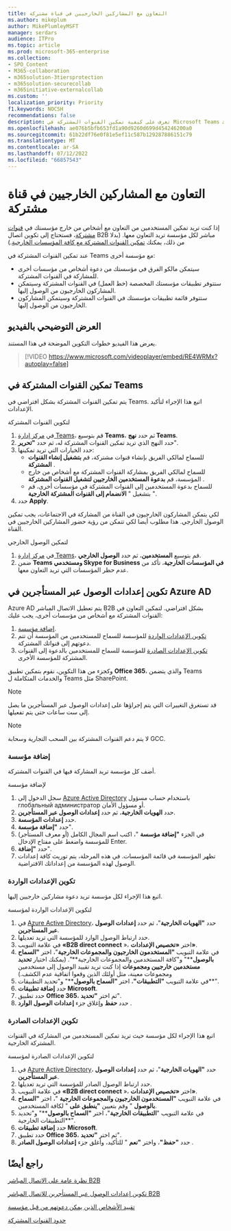 ```yaml
---
title: التعاون مع المشاركين الخارجيين في قناة مشتركة
ms.author: mikeplum
author: MikePlumleyMSFT
manager: serdars
audience: ITPro
ms.topic: article
ms.prod: microsoft-365-enterprise
ms.collection:
- SPO_Content
- M365-collaboration
- m365solution-3tiersprotection
- m365solution-securecollab
- m365initiative-externalcollab
ms.custom: ''
localization_priority: Priority
f1.keywords: NOCSH
recommendations: false
description: تعرف على كيفية تمكين القنوات المشتركة في Microsoft Teams للتعاون مع أشخاص من خارج مؤسستك.
ms.openlocfilehash: ae076b5bfb653fd1a90d9260d699d454246200a0
ms.sourcegitcommit: 61b22df76e0f81e5ef11c587b129287886151c79
ms.translationtype: MT
ms.contentlocale: ar-SA
ms.lasthandoff: 07/12/2022
ms.locfileid: "66857543"
---
```

# <a name="collaborate-with-external-participants-in-a-shared-channel"></a>التعاون مع المشاركين الخارجيين في قناة مشتركة

إذا كنت تريد تمكين المستخدمين من التعاون مع أشخاص من خارج مؤسستك في [قنوات مشتركة](/MicrosoftTeams/shared-channels)، فستحتاج إلى تكوين اتصال B2B مباشر لكل مؤسسة تريد التعاون معها. (بدلا من ذلك، يمكنك [تمكين القنوات المشتركة مع كافة المؤسسات الخارجية](/microsoft-365/solutions/allow-direct-connect-with-all-organizations).)

عند تمكين القنوات المشتركة في Teams مع مؤسسة أخرى:

- سيتمكن مالكو الفرق في مؤسستك من دعوة أشخاص من مؤسسات أخرى للمشاركة في القنوات المشتركة.
- ستتوفر تطبيقات مؤسستك المخصصة (خط العمل) في القنوات المشتركة وسيتمكن المشاركون الخارجيون من الوصول إليها.
- ستتوفر قائمة تطبيقات مؤسستك في القنوات المشتركة وسيتمكن المشاركون الخارجيون من الوصول إليها.

## <a name="video-demonstration"></a>العرض التوضيحي بالفيديو

يعرض هذا الفيديو خطوات التكوين الموضحة في هذا المستند.
<br>

> [!VIDEO https://www.microsoft.com/videoplayer/embed/RE4WRMx?autoplay=false]

## <a name="enable-shared-channels-in-teams"></a>تمكين القنوات المشتركة في Teams

يتم تمكين القنوات المشتركة بشكل افتراضي في Teams. اتبع هذا الإجراء لتأكيد الإعدادات.

لتكوين القنوات المشتركة
1. في [مركز إدارة Teams](https://admin.teams.microsoft.com/)، قم بتوسيع **Teams**، ثم حدد **نهج Teams**.
1. حدد النهج الذي تريد تمكين القنوات المشتركة له، ثم حدد **"تحرير**".
1. حدد الخيارات التي تريد تمكينها:
    - للسماح لمالكي الفريق بإنشاء قنوات مشتركة، قم **بتشغيل إنشاء القنوات المشتركة** .
    - للسماح لمالكي الفريق بمشاركة القنوات المشتركة مع أشخاص من خارج المؤسسة، قم **بدعوة المستخدمين الخارجيين لتشغيل القنوات المشتركة** .
    - للسماح بدعوة المستخدمين إلى القنوات المشتركة في مؤسسات أخرى، قم بتشغيل " **الانضمام إلى القنوات المشتركة الخارجية** ".
1. حدد **Apply**.

لكي يتمكن المشاركون الخارجيون في القناة من المشاركة في الاجتماعات، يجب تمكين الوصول الخارجي. هذا مطلوب أيضا لكي تتمكن من رؤية حضور المشاركين الخارجيين في القناة.

لتمكين الوصول الخارجي
1. في [مركز إدارة Teams](https://admin.teams.microsoft.com/)، قم بتوسيع **المستخدمين**، ثم حدد **الوصول الخارجي**.
1. ضمن **Teams ومستخدمي Skype for Business في المؤسسات الخارجية**، تأكد من عدم حظر المؤسسات التي تريد التعاون معها.

## <a name="configure-cross-tenant-access-settings-in-azure-ad"></a>تكوين إعدادات الوصول عبر المستأجرين في Azure AD

Azure AD يتم تعطيل الاتصال المباشر B2B بشكل افتراضي. لتمكين التعاون في القنوات المشتركة مع أشخاص من مؤسسات أخرى، يجب عليك:

1. [إضافة مؤسسة](#add-an-organization).
1. [تكوين الإعدادات الواردة](#configure-inbound-settings) للمؤسسة للسماح للمستخدمين من المؤسسة أن تتم دعوتهم إلى قنواتك المشتركة.
1. [تكوين الإعدادات الصادرة](#configure-outbound-settings) للمؤسسة للسماح للمستخدمين بالدعوة إلى القنوات المشتركة للمؤسسة الأخرى.

وكجزء من هذا التكوين، نقوم بتمكين تطبيق **Office 365**، والذي يتضمن Teams والخدمات المتكاملة ل Teams مثل SharePoint.

> [!NOTE]
> قد تستغرق التغييرات التي يتم إجراؤها على إعدادات الوصول عبر المستأجرين ما يصل إلى ست ساعات حتى يتم تفعيلها.

> [!NOTE]
> لا يتم دعم القنوات المشتركة بين السحب التجارية وسحابة GCC.

### <a name="add-an-organization"></a>إضافة مؤسسة

أضف كل مؤسسة تريد المشاركة فيها في القنوات المشتركة.

لإضافة مؤسسة
1. سجل الدخول إلى [Azure Active Directory](https://aad.portal.azure.com) باستخدام حساب مسؤول глобальный администратор أو مسؤول الأمان.
1. حدد **الهويات الخارجية**، ثم حدد **إعدادات الوصول عبر المستأجرين**.
1. حدد **إعدادات المؤسسة**.
1. حدد **"إضافة مؤسسة**".
1. في الجزء **"إضافة مؤسسة** "، اكتب اسم المجال الكامل (أو معرف المستأجر) للمؤسسة واضغط على مفتاح الإدخال Enter.
1. حدد **"إضافة**".
1. تظهر المؤسسة في قائمة المؤسسات. في هذه المرحلة، يتم توريث كافة إعدادات الوصول لهذه المؤسسة من إعداداتك الافتراضية.

### <a name="configure-inbound-settings"></a>تكوين الإعدادات الواردة

اتبع هذا الإجراء لكل مؤسسة تريد دعوة مشاركين خارجيين إليها.

لتكوين الإعدادات الواردة لمؤسسة
1. في [Azure Active Directory](https://aad.portal.azure.com)، حدد **"الهويات الخارجية**"، ثم حدد **إعدادات الوصول عبر المستأجرين**.
1. حدد ارتباط الوصول الوارد للمؤسسة التي تريد تعديلها.
1. في علامة التبويب **«B2B direct connect** »، اختر **«تخصيص الإعدادات»**.
1. في علامة التبويب **"المستخدمون الخارجيون والمجموعات الخارجية**"، اختر **"السماح بالوصول****" و"كافة المستخدمين والمجموعات الخارجية**". (يمكنك اختيار **تحديد مستخدمين خارجيين ومجموعات** إذا كنت تريد تقييد الوصول إلى مستخدمين ومجموعات معينة، مثل أولئك الذين وقعوا اتفاقية عدم الكشف.)
1. في علامة التبويب **"التطبيقات"**، اختر **"السماح بالوصول****" و"تحديد التطبيقات**".
1. حدد **إضافة تطبيقات Microsoft**.
1. حدد تطبيق **Office 365**، ثم اختر **"تحديد**".
1. حدد **حفظ** وإغلاق جزء **إعدادات الوصول الوارد** .

### <a name="configure-outbound-settings"></a>تكوين الإعدادات الصادرة

اتبع هذا الإجراء لكل مؤسسة حيث تريد تمكين المستخدمين من المشاركة في القنوات المشتركة الخارجية.

لتكوين الإعدادات الصادرة لمؤسسة
1. في [Azure Active Directory](https://aad.portal.azure.com)، حدد **"الهويات الخارجية**"، ثم حدد **إعدادات الوصول عبر المستأجرين**.
1. حدد ارتباط الوصول الصادر للمؤسسة التي تريد تعديلها.
1. في علامة التبويب **«B2B direct connect** »، اختر **«تخصيص الإعدادات»**.
1. في علامة التبويب **"المستخدمون الخارجيون والمجموعات الخارجية** "، اختر **"السماح بالوصول** " وقم بتعيين **"ينطبق على** " لكافة المستخدمين.
1. في علامة التبويب "**التطبيقات الخارجية**"، اختر **"السماح بالوصول****" و"تحديد التطبيقات الخارجية**".
1. حدد **إضافة تطبيقات Microsoft**.
1. حدد تطبيق **Office 365**، ثم اختر **"تحديد**".
1. حدد **"حفظ"**، واختر **"نعم** " للتأكيد، وأغلق جزء **إعدادات الوصول الصادر** .

## <a name="see-also"></a>راجع أيضًا

[نظرة عامة على الاتصال المباشر B2B](/azure/active-directory/external-identities/b2b-direct-connect-overview)

[تكوين إعدادات الوصول عبر المستأجرين للاتصال المباشر B2B](/azure/active-directory/external-identities/cross-tenant-access-settings-b2b-direct-connect)

[تقييد الأشخاص الذين يمكن دعوتهم من قبل مؤسسة](limit-invitations-from-specific-organization.md)

[حدود القنوات المشتركة](/MicrosoftTeams/shared-channels#shared-channel-limits)
